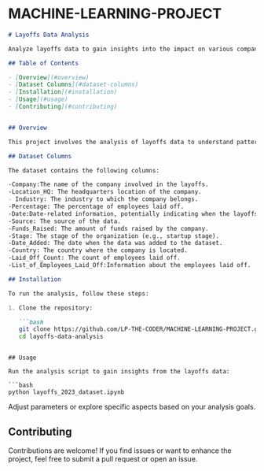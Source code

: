 # MACHINE-LEARNING-PROJECT


```markdown
# Layoffs Data Analysis

Analyze layoffs data to gain insights into the impact on various companies.

## Table of Contents

- [Overview](#overview)
- [Dataset Columns](#dataset-columns)
- [Installation](#installation)
- [Usage](#usage)
- [Contributing](#contributing)


## Overview

This project involves the analysis of layoffs data to understand patterns and trends in employee layoffs across different companies. The dataset includes information such as company details, location, industry, percentage of employees laid off, fundraising details, and more.

## Dataset Columns

The dataset contains the following columns:

-Company:The name of the company involved in the layoffs.
-Location_HQ: The headquarters location of the company.
- Industry: The industry to which the company belongs.
-Percentage: The percentage of employees laid off.
-Date:Date-related information, potentially indicating when the layoffs occurred.
-Source: The source of the data.
-Funds_Raised: The amount of funds raised by the company.
-Stage: The stage of the organization (e.g., startup stage).
-Date_Added: The date when the data was added to the dataset.
-Country: The country where the company is located.
-Laid_Off_Count: The count of employees laid off.
-List_of_Employees_Laid_Off:Information about the employees laid off.

## Installation

To run the analysis, follow these steps:

1. Clone the repository:

   ```bash
   git clone https://github.com/LP-THE-CODER/MACHINE-LEARNING-PROJECT.git
   cd layoffs-data-analysis
   ```


   ```

## Usage

Run the analysis script to gain insights from the layoffs data:

```bash
python layoffs_2023_dataset.ipynb
```

Adjust parameters or explore specific aspects based on your analysis goals.

## Contributing

Contributions are welcome! If you find issues or want to enhance the project, feel free to submit a pull request or open an issue.


